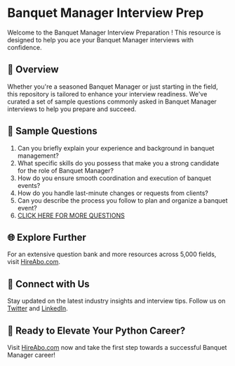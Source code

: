 # Banquet Manager Interview Prep

Welcome to the Banquet Manager Interview Preparation ! This resource is designed to help you ace your Banquet Manager interviews with confidence.

## 🚀 Overview

Whether you're a seasoned Banquet Manager or just starting in the field, this repository is tailored to enhance your interview readiness. We've curated a set of sample questions commonly asked in Banquet Manager interviews to help you prepare and succeed.

## 📝 Sample Questions

1. Can you briefly explain your experience and background in banquet management?
2. What specific skills do you possess that make you a strong candidate for the role of Banquet Manager?
3. How do you ensure smooth coordination and execution of banquet events?
4. How do you handle last-minute changes or requests from clients?
5. Can you describe the process you follow to plan and organize a banquet event?
6. [CLICK HERE FOR MORE QUESTIONS](https://hireabo.com/job/11_0_9/Banquet%20Manager)

## 🌐 Explore Further

For an extensive question bank and more resources across 5,000 fields, visit [HireAbo.com](https://www.hireabo.com).

## 📱 Connect with Us

Stay updated on the latest industry insights and interview tips. Follow us on [Twitter](https://twitter.com/hireabo) and [LinkedIn](https://www.linkedin.com/in/hire-abo-3609972a8/).

## 🚀 Ready to Elevate Your Python Career?

Visit [HireAbo.com](https://www.hireabo.com) now and take the first step towards a successful Banquet Manager career!